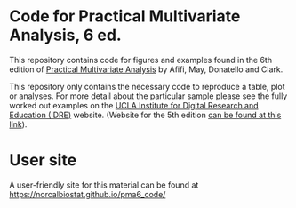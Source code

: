 # Code for Practical Multivariate Analysis, 6 ed.

This repository contains code for figures and examples found in the 6th edition of [Practical Multivariate Analysis](http://www.crcpress.com/product/isbn/9781138702226) by Afifi, May, Donatello and Clark. 


This repository only contains the necessary code to reproduce a table, plot or analyses. For more detail about the particular sample please see the fully worked out examples on the [UCLA Institute for Digital Research and Education (IDRE)](https://stats.idre.ucla.edu/other/examples/pma6/) website.
(Website for the 5th edition [can be found at this link](https://stats.idre.ucla.edu/other/examples/pma5/)).


# User site
A user-friendly site for this material can be found at https://norcalbiostat.github.io/pma6_code/ 

